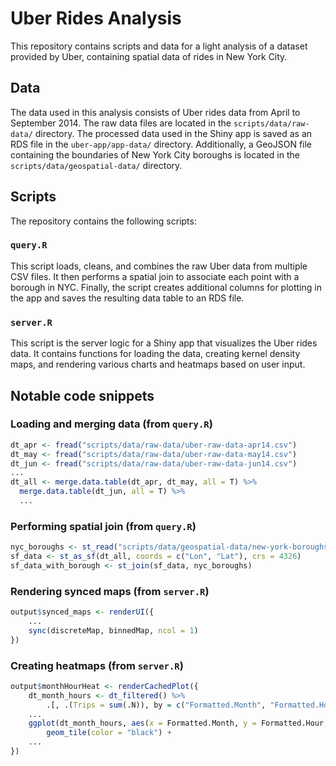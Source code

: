 Uber Rides Analysis
=
This repository contains scripts and data for a light analysis of a dataset provided by Uber, containing spatial data of rides in New York City.

Data
-

The data used in this analysis consists of Uber rides data from April to September 2014. The raw data files are located in the `scripts/data/raw-data/` directory. The processed data used in the Shiny app is saved as an RDS file in the `uber-app/app-data/` directory. Additionally, a GeoJSON file containing the boundaries of New York City boroughs is located in the `scripts/data/geospatial-data/` directory.

Scripts
-

The repository contains the following scripts:

### `query.R`

This script loads, cleans, and combines the raw Uber data from multiple CSV files. It then performs a spatial join to associate each point with a borough in NYC. Finally, the script creates additional columns for plotting in the app and saves the resulting data table to an RDS file.

### `server.R`

This script is the server logic for a Shiny app that visualizes the Uber rides data. It contains functions for loading the data, creating kernel density maps, and rendering various charts and heatmaps based on user input.

Notable code snippets
---------------------

### Loading and merging data (from `query.R`)

```R
dt_apr <- fread("scripts/data/raw-data/uber-raw-data-apr14.csv")
dt_may <- fread("scripts/data/raw-data/uber-raw-data-may14.csv")
dt_jun <- fread("scripts/data/raw-data/uber-raw-data-jun14.csv")
...
dt_all <- merge.data.table(dt_apr, dt_may, all = T) %>%
  merge.data.table(dt_jun, all = T) %>%
  ...
```

### Performing spatial join (from `query.R`)

```R
nyc_boroughs <- st_read("scripts/data/geospatial-data/new-york-boroughs.geojson")
sf_data <- st_as_sf(dt_all, coords = c("Lon", "Lat"), crs = 4326)
sf_data_with_borough <- st_join(sf_data, nyc_boroughs)
```

### Rendering synced maps (from `server.R`)

```R
output$synced_maps <- renderUI({
	...
	sync(discreteMap, binnedMap, ncol = 1)
})
```

### Creating heatmaps (from `server.R`)

```R
output$monthHourHeat <- renderCachedPlot({
	dt_month_hours <- dt_filtered() %>%
	    .[, .(Trips = sum(.N)), by = c("Formatted.Month", "Formatted.Hour")]
	...
	ggplot(dt_month_hours, aes(x = Formatted.Month, y = Formatted.Hour, fill = Trips)) +
		geom_tile(color = "black") +
    ...
})
